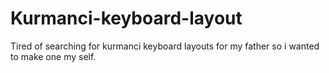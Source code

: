 # Kurmanci-keyboard-layout
Tired of searching for kurmanci keyboard layouts for my father so i wanted to make one my self.
